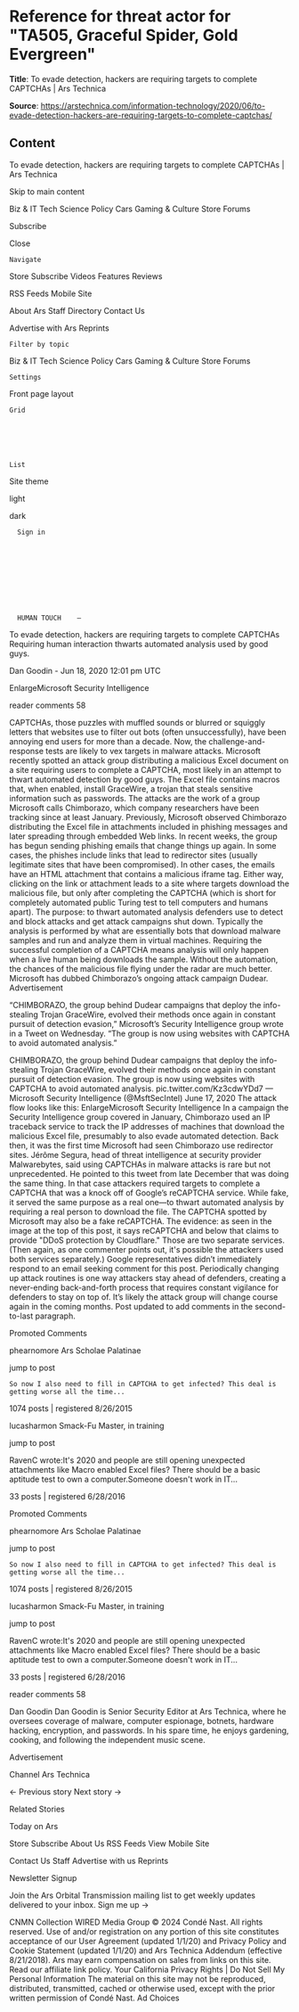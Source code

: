 # Reference for threat actor for "TA505, Graceful Spider, Gold Evergreen"

**Title**: To evade detection, hackers are requiring targets to complete CAPTCHAs | Ars Technica

**Source**: https://arstechnica.com/information-technology/2020/06/to-evade-detection-hackers-are-requiring-targets-to-complete-captchas/

## Content



To evade detection, hackers are requiring targets to complete CAPTCHAs | Ars Technica
























































































Skip to main content









Biz & IT
Tech
Science
Policy
Cars
Gaming & Culture
Store
Forums


Subscribe









Close










    Navigate
  

Store
Subscribe
Videos
Features
Reviews


RSS Feeds
Mobile Site


About Ars
Staff Directory
Contact Us


Advertise with Ars
Reprints





    Filter by topic
  

Biz & IT
Tech
Science
Policy
Cars
Gaming & Culture
Store
Forums





    Settings
  


Front page layout



    Grid
    





    List
    




Site theme


light





dark









      Sign in
    









      HUMAN TOUCH    —

To evade detection, hackers are requiring targets to complete CAPTCHAs
Requiring human interaction thwarts automated analysis used by good guys.


Dan Goodin
    -    Jun 18, 2020 12:01 pm UTC

 




EnlargeMicrosoft Security Intelligence 


reader comments
58



CAPTCHAs, those puzzles with muffled sounds or blurred or squiggly letters that websites use to filter out bots (often unsuccessfully), have been annoying end users for more than a decade. Now, the challenge-and-response tests are likely to vex targets in malware attacks.
Microsoft recently spotted an attack group distributing a malicious Excel document on a site requiring users to complete a CAPTCHA, most likely in an attempt to thwart automated detection by good guys. The Excel file contains macros that, when enabled, install GraceWire, a trojan that steals sensitive information such as passwords. The attacks are the work of a group Microsoft calls Chimborazo, which company researchers have been tracking since at least January.
Previously, Microsoft observed Chimborazo distributing the Excel file in attachments included in phishing messages and later spreading through embedded Web links. In recent weeks, the group has begun sending phishing emails that change things up again. In some cases, the phishes include links that lead to redirector sites (usually legitimate sites that have been compromised). In other cases, the emails have an HTML attachment that contains a malicious iframe tag.
Either way, clicking on the link or attachment leads to a site where targets download the malicious file, but only after completing the CAPTCHA (which is short for completely automated public Turing test to tell computers and humans apart). The purpose: to thwart automated analysis defenders use to detect and block attacks and get attack campaigns shut down. Typically the analysis is performed by what are essentially bots that download malware samples and run and analyze them in virtual machines.
Requiring the successful completion of a CAPTCHA means analysis will only happen when a live human being downloads the sample. Without the automation, the chances of the malicious file flying under the radar are much better. Microsoft has dubbed Chimborazo’s ongoing attack campaign Dudear. 
Advertisement 


“CHIMBORAZO, the group behind Dudear campaigns that deploy the info-stealing Trojan GraceWire, evolved their methods once again in constant pursuit of detection evasion,” Microsoft’s Security Intelligence group wrote in a Tweet on Wednesday. “The group is now using websites with CAPTCHA to avoid automated analysis.”

CHIMBORAZO, the group behind Dudear campaigns that deploy the info-stealing Trojan GraceWire, evolved their methods once again in constant pursuit of detection evasion. The group is now using websites with CAPTCHA to avoid automated analysis. pic.twitter.com/Kz3cdwYDd7
— Microsoft Security Intelligence (@MsftSecIntel) June 17, 2020
The attack flow looks like this:
EnlargeMicrosoft Security Intelligence
In a campaign the Security Intelligence group covered in January, Chimborazo used an IP traceback service to track the IP addresses of machines that download the malicious Excel file, presumably to also evade automated detection. Back then, it was the first time Microsoft had seen Chimborazo use redirector sites.
Jérôme Segura, head of threat intelligence at security provider Malwarebytes, said using CAPTCHAs in malware attacks is rare but not unprecedented. He pointed to this tweet from late December that was doing the same thing. In that case attackers required targets to complete a CAPTCHA that was a knock off of Google’s reCAPTCHA service. While fake, it served the same purpose as a real one—to thwart automated analysis by requiring a real person to download the file.
The CAPTCHA spotted by Microsoft may also be a fake reCAPTCHA. The evidence: as seen in the image at the top of this post, it says reCAPTCHA and below that claims to provide "DDoS protection by Cloudflare." Those are two separate services. (Then again, as one commenter points out, it's possible the attackers used both services separately.) Google representatives didn’t immediately respond to an email seeking comment for this post.
Periodically changing up attack routines is one way attackers stay ahead of defenders, creating a never-ending back-and-forth process that requires constant vigilance for defenders to stay on top of. It’s likely the attack group will change course again in the coming months.
Post updated to add comments in the second-to-last paragraph.


Promoted Comments





phearnomore
Ars Scholae Palatinae



jump to post





    So now I also need to fill in CAPTCHA to get infected? This deal is getting worse all the time...
    
  





1074 posts | registered 8/26/2015


 



lucasharmon
Smack-Fu Master, in training



jump to post





RavenC wrote:It's 2020 and people are still opening unexpected attachments like Macro enabled Excel files?  There should be a basic aptitude test to own a computer.Someone doesn't work in IT...
    
  





33 posts | registered 6/28/2016


 


Promoted Comments





phearnomore
Ars Scholae Palatinae



jump to post





    So now I also need to fill in CAPTCHA to get infected? This deal is getting worse all the time...
    
  





1074 posts | registered 8/26/2015


 



lucasharmon
Smack-Fu Master, in training



jump to post





RavenC wrote:It's 2020 and people are still opening unexpected attachments like Macro enabled Excel files?  There should be a basic aptitude test to own a computer.Someone doesn't work in IT...
    
  





33 posts | registered 6/28/2016


 














reader comments
58


 



Dan Goodin
        Dan Goodin is Senior Security Editor at Ars Technica, where he oversees coverage of malware, computer espionage, botnets, hardware hacking, encryption, and passwords. In his spare time, he enjoys gardening, cooking, and following the independent music scene.      







Advertisement 























Channel Ars Technica




← Previous story Next story →




Related Stories









Today on Ars












Store
Subscribe
About Us
RSS Feeds
View Mobile Site




Contact Us
Staff
Advertise with us
Reprints





Newsletter Signup

Join the Ars Orbital Transmission mailing list to get weekly updates delivered to your inbox. Sign me up →



















































































































  CNMN Collection
  WIRED Media Group
  © 2024 Condé Nast. All rights reserved. Use of and/or registration on any portion of this site constitutes acceptance of our User Agreement (updated 1/1/20) and Privacy Policy and Cookie Statement (updated 1/1/20) and Ars Technica Addendum (effective 8/21/2018). Ars may earn compensation on sales from links on this site. Read our affiliate link policy.
Your California Privacy Rights |  Do Not Sell My Personal Information
  The material on this site may not be reproduced, distributed, transmitted, cached or otherwise used, except with the prior written permission of Condé Nast.
Ad Choices

























